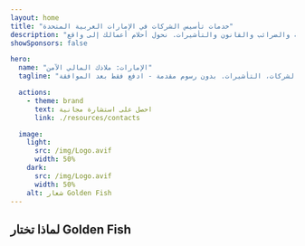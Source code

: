 ```yaml
---
layout: home
title: "خدمات تأسيس الشركات في الإمارات العربية المتحدة"
description: "خدمات خبيرة في تأسيس الشركات والدعم في الإمارات. حلول تأسيس الشركات والخدمات المصرفية والضرائب والقانون والتأشيرات. نحول أحلام أعمالك إلى واقع."
showSponsors: false

hero:
  name: "الإمارات: ملاذك المالي الآمن"
  tagline: "دعم شامل للأعمال: الخدمات المصرفية، تأسيس الشركات، التأشيرات. بدون رسوم مقدمة - ادفع فقط بعد الموافقة."

  actions:
    - theme: brand
      text: احصل على استشارة مجانية
      link: ./resources/contacts

  image:
    light:
      src: /img/Logo.avif
      width: 50%
    dark:
      src: /img/Logo.avif
      width: 50%
    alt: شعار Golden Fish
---
```


<FeatureCards :features="[
  {
    title: 'دليل تأسيس الشركات',
    details: 'دليل شامل لتأسيس الشركات في Free Zone والشركات الخارجية والـ Mainland والفروع.',
    items: [
      '**ملكية أجنبية 100%** متاحة في Free Zones و Mainland',
      'معدلات ضريبية منخفضة - 9% ضريبة شركات فقط',
      'لا قيود على العملات - سهولة إعادة رأس المال'
    ],
    linkText: 'اقرأ المزيد',
    link: './uae-business/company-registration/overview',
    icon: {
      light: '/img/iStock-2051326997.avif',
      dark: '/img/iStock-1448478309.jpg',
      alt: 'دليل تأسيس الشركات'
    }
  },
  {
    title: 'فتح الحساب المصرفي',
    details: 'افتح حسابات مصرفية تجارية أو شخصية بسهولة مع البنوك الموثوقة في الإمارات.',
    items: [
      'ضمان الموافقة على الحسابات المصرفية للشركات',
      'معدل نجاح 90%',
      '**بدون رسوم مقدمة** - ادفع فقط بعد الموافقة',
    ],
    linkText: 'اقرأ المزيد',
    link: './uae-business/offer/banking/',
    icon: {
      light: '/img/iStock-2153786564.avif',
      dark: '/img/iStock-2166793628.avif',
      alt: 'الخدمات المصرفية'
    }
  },
  {
    title: 'التأشيرة الذهبية والإقامة',
    details: 'احصل على **Golden Visa** في الإمارات للإقامة طويلة الأمد مع عملية تقديم سلسة.',
    items: [
      '**لا حاجة لدخول الإمارات كل 6 أشهر**',
      'معدل نجاح 98%',
      '**بدون رسوم مقدمة** - ادفع فقط بعد الموافقة',
    ],
    linkText: 'اقرأ المزيد',
    link: './uae-business/offer/golden-visa/',
    icon: {
      light: '/img/iStock-1312241253.avif',
      dark: '/img/ILONMASKID.webp',
      alt: 'خدمات التأشيرات'
    }
  },
]" />

<FeatureCards :features="[
  {
    title: 'خدمات الامتثال',
    details: 'يرشدك خبراؤنا خلال متطلبات اللوائح الإماراتية المعقدة، بما في ذلك تقارير ESR وملفات UBO.',
    items: [],
    linkText: 'اقرأ المزيد',
    link: './uae-business/company-registration/ubo',
    icon: {
      light: '/img/iStock-1299393716.avif',
      dark: '/img/iStock-2149731304.avif',
      alt: 'خدمات الامتثال'
    }
  },
  {
    title: 'ضريبة الشركات وضريبة القيمة المضافة',
    details: 'نصائح خبيرة تضمن الامتثال لالتزامات ضريبة الشركات وضريبة القيمة المضافة مع الهيئة الاتحادية للضرائب.',
    items: [],
    linkText: 'اقرأ المزيد',
    link: './uae-business/company-registration/accounting-legal',
    icon: {
      light: '/img/iStock-1018285934.avif',
      dark: '/img/iStock-584576538.avif',
      alt: 'الخدمات الضريبية'
    }
  },
  {
    title: 'الخدمات القانونية',
    details: 'يقدم فريقنا القانوني المشورة حول قوانين الإمارات المتعلقة بعمليات الدمج والاستحواذ وإعادة الهيكلة والتمويل وحل النزاعات.',
    items: [],
    linkText: 'اقرأ المزيد',
    link: './uae-business/company-registration/Protect-Your-Business',
    icon: {
      light: '/img/iStock-650045508.avif',
      dark: '/img/iStock-1498627598.avif',
      alt: 'الخدمات القانونية'
    }
  },
  {
    title: 'المحاسبة والرواتب',
    details: 'يدير محاسبونا الشؤون المالية، ويقدمون خدمات مسك الدفاتر والتسوية والرواتب ودعم التدقيق، مما يوفر تكاليف التوظيف.',
    items: [],
    linkText: 'اقرأ المزيد',
    link: './resources/contacts',
    icon: {
      light: '/img/iStock-1022793868.avif',
      dark: '/img/iStock-1320130292.jpg',
      alt: 'خدمات المحاسبة'
    }
  }
]" />

## لماذا تختار Golden Fish

<BenefitsList :features="[
{
 icon: '💰',
 title: 'رسوم على أساس النجاح',
 text: '**لا رسوم مقدمة - ادفع فقط بعد الموافقة.** شفافية كاملة بدون تكاليف خفية.'
},
{
 icon: '🔄',
 title: 'حلول متعددة',
 text: 'الوصول إلى البنوك المحلية والدولية. خيارات بديلة في حالة رفض الطلب الأساسي.'
},
{
 icon: '🏦',
 title: 'علاقات مصرفية',
 text: 'شراكات قوية مع كبرى البنوك في الإمارات والبنوك الدولية. تقديم طلبات لبنوك متعددة لزيادة فرص الموافقة.'
},
{
 icon: '📊',
 title: 'إدارة شاملة',
 text: 'معالجة شاملة من التوثيق إلى تفعيل الحساب، مع تحديثات أسبوعية للتقدم والتواصل المباشر مع البنك.'
},
{
 icon: '📝',
 title: 'توثيق احترافي',
 text: 'يقوم فريقنا بإعداد خطط عمل شاملة ويتعامل مع جميع وثائق الامتثال.'
},
{
 icon: '🤝',
 title: 'دعم مستمر',
 text: 'مساعدة مستمرة في العمليات المصرفية ومتطلبات الامتثال بعد فتح الحساب.'
}
]" />

<!-- ## ابدأ الآن - استشارة أولية مجانية

<div id="contact-form"></div>

<video  autoplay muted playsinline style="padding: 80px" >
  <source src="/img/iStock-2185906461.mp4" type="video/mp4">
</video>

<ContactFormModal formName="Home page" buttonText="احصل على استشارة مجانية"
:services="['📝 تسجيل الشركة', '🏧 فتح الحسابات المصرفية', '🪪 EID والتأشيرة الذهبية', 'خدمات أخرى']"/> -->

<!-- <br>

# قصص النجاح

<br>

<ImageGrid :images="[
  { src: '/img/iStock-1945498989.avif', href: './immigration.md', alt: 'الهجرة إلى الإمارات' },
  { src: '/img/iStock-1965736217.avif', href: './immigration.md', alt: 'الهجرة إلى الإمارات' },
]"/> -->